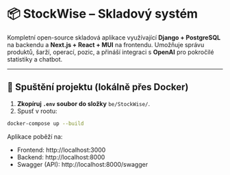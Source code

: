 # 📦 StockWise – Skladový systém

Kompletní open-source skladová aplikace využívající **Django + PostgreSQL** na backendu a **Next.js + React + MUI** na frontendu. Umožňuje správu produktů, šarží, operací, pozic, a přináší integraci s **OpenAI** pro pokročilé statistiky a chatbot.

---

## 🚀 Spuštění projektu (lokálně přes Docker)

1. **Zkopíruj `.env` soubor do složky** `be/StockWise/`.
2. Spusť v rootu:

```bash
docker-compose up --build
```

Aplikace poběží na:
- Frontend: http://localhost:3000
- Backend: http://localhost:8000
- Swagger (API): http://localhost:8000/swagger
